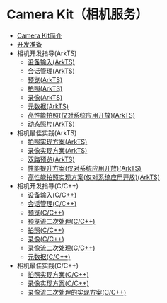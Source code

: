 # Camera Kit（相机服务）

- [Camera Kit简介](camera-overview.md)
- [开发准备](camera-preparation.md)
- 相机开发指导(ArkTS)
  - [设备输入(ArkTS)](camera-device-input.md)
  - [会话管理(ArkTS)](camera-session-management.md)
  - [预览(ArkTS)](camera-preview.md)
  - [拍照(ArkTS)](camera-shooting.md)
  - [录像(ArkTS)](camera-recording.md)
  - [元数据(ArkTS)](camera-metadata.md)
  <!--Del-->
  - [高性能拍照(仅对系统应用开放)(ArkTS)](camera-deferred-photo.md)
  <!--DelEnd-->
  - [动态照片(ArkTS)](camera-moving-photo.md)
- 相机最佳实践(ArkTS)
  - [拍照实现方案(ArkTS)](camera-shooting-case.md)
  - [录像实现方案(ArkTS)](camera-recording-case.md)
  - [双路预览(ArkTS)](camera-dual-channel-preview.md)
  <!--Del-->
  - [性能提升方案(仅对系统应用开放)(ArkTS)](camera-performance-improvement.md)
  - [高性能拍照实现方案(仅对系统应用开放)(ArkTS)](camera-deferred-photo-case.md)
  <!--DelEnd-->
- 相机开发指导(C/C++)
  - [设备输入(C/C++)](native-camera-device-input.md)
  - [会话管理(C/C++)](native-camera-session-management.md)
  - [预览(C/C++)](native-camera-preview.md)
  - [预览流二次处理(C/C++)](native-camera-preview-imageReceiver.md)
  - [拍照(C/C++)](native-camera-shooting.md)
  - [录像(C/C++)](native-camera-recording.md)
  - [录像流二次处理(C/C++)](native-camera-recording-imageReceiver.md)
  - [元数据(C/C++)](native-camera-metadata.md)
- 相机最佳实践(C/C++)
  - [拍照实现方案(C/C++)](native-camera-shooting-case.md)
  - [录像实现方案(C/C++)](native-camera-recording-case.md)
  - [录像流二次处理的实现方案(C/C++)](native-camera-recording-case-imageReceiver.md)
